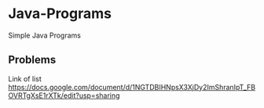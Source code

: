 # Java-Programs
Simple Java Programs 

## Problems 
Link of list
https://docs.google.com/document/d/1NGTDBIHNpsX3XjDy2ImShranIpT_FBOVRTgXsE1rXTk/edit?usp=sharing

